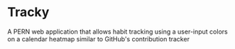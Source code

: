 # Tracky

A PERN web application that allows habit tracking using a user-input colors on a calendar heatmap similar to GitHub's contribution tracker
